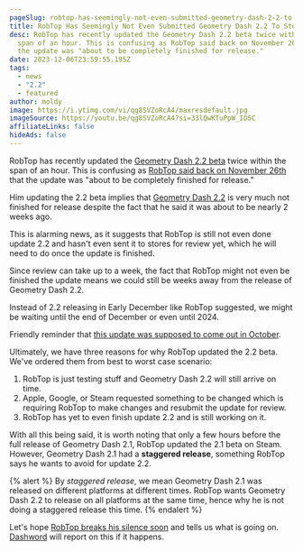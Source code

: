 ```yaml
---
pageSlug: robtop-has-seemingly-not-even-submitted-geometry-dash-2-2-to-stores-for-review
title: RobTop Has Seemingly Not Even Submitted Geometry Dash 2.2 To Stores For Review
desc: RobTop has recently updated the Geometry Dash 2.2 beta twice within the
  span of an hour. This is confusing as RobTop said back on November 26th that
  the update was "about to be completely finished for release."
date: 2023-12-06T23:59:55.195Z
tags:
  - news
  - "2.2"
  - featured
author: moldy
image: https://i.ytimg.com/vi/qg8SVZoRcA4/maxresdefault.jpg
imageSource: https://youtu.be/qg8SVZoRcA4?si=33lQwKTuPpW_IO5C
affiliateLinks: false
hideAds: false
---
```

RobTop has recently updated the [Geometry Dash 2.2 beta](/posts/closed-geometry-dash-2-2-beta-released-on-steam/) twice within the span of an hour. This is confusing as [RobTop said back on November 26th](/posts/geometry-dash-2-2-is-finished-release-scheduled-for-early-december/) that the update was "about to be completely finished for release."

Him updating the 2.2 beta implies that [Geometry Dash 2.2](/categories/2.2/) is very much not finished for release despite the fact that he said it was about to be nearly 2 weeks ago.

This is alarming news, as it suggests that RobTop is still not even done update 2.2 and hasn't even sent it to stores for review yet, which he will need to do once the update is finished.

Since review can take up to a week, the fact that RobTop might not even be finished the update means we could still be weeks away from the release of Geometry Dash 2.2.

Instead of 2.2 releasing in Early December like RobTop suggested, we might be waiting until the end of December or even until 2024.

Friendly reminder that [this update was supposed to come out in October](/posts/final-geometry-dash-2-2-release-date-confirmed-by-robtop/).

Ultimately, we have three reasons for why RobTop updated the 2.2 beta. We've ordered them from best to worst case scenario:

1. RobTop is just testing stuff and Geometry Dash 2.2 will still arrive on time.
2. Apple, Google, or Steam requested something to be changed which is requiring RobTop to make changes and resubmit the update for review.
3. RobTop has yet to even finish update 2.2 and is still working on it.

With all this being said, it is worth noting that only a few hours before the full release of Geometry Dash 2.1, RobTop updated the 2.1 beta on Steam. However, Geometry Dash 2.1 had a **staggered release**, something RobTop says he wants to avoid for update 2.2.

{% alert %}
By *staggered release*, we mean Geometry Dash 2.1 was released on different platforms at different times. RobTop wants Geometry Dash 2.2 to release on all platforms at the same time, hence why he is not doing a staggered release this time.
{% endalert %}

Let's hope [RobTop breaks his silence soon](/posts/robtop-will-release-geometry-dash-2-2-with-no-warning/) and tells us what is going on. [Dashword](/posts/) will report on this if it happens.